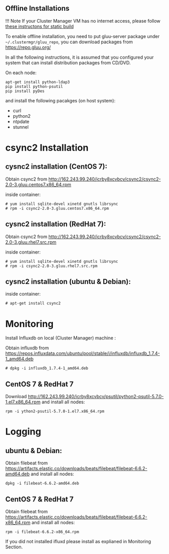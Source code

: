 Offline Installations
----------------------
!!! Note
    If your Cluster Manager VM has no internet access, please follow [these instructons for static build](/static_build.md)

To enable offline installation, you need to put gluu-server package under `~/.clustermgr/gluu_repo`, you can download packages from https://repo.gluu.org/

In all the following instructions, it is assumed that you configured your
system that can install distribution packages from CD/DVD.

On each node:
```
apt-get install python-ldap3
pip install python-psutil
pip install pyDes

```

and install the following pacakges (on host system):
 * curl
 * python2
 * ntpdate
 * stunnel

# csync2 Installation

## cysnc2 installation (CentOS 7):


Obtain csync2 from http://162.243.99.240/icrby8xcvbcv/csync2/csync2-2.0-3.gluu.centos7.x86_64.rpm

inside container:

```
# yum install sqlite-devel xinetd gnutls librsync
# rpm -i csync2-2.0-3.gluu.centos7.x86_64.rpm
```
## cysnc2 installation (RedHat 7):

Obtain csync2 from http://162.243.99.240/icrby8xcvbcv/csync2/csync2-2.0-3.gluu.rhel7.src.rpm

inside container:

```
# yum install sqlite-devel xinetd gnutls librsync
# rpm -i csync2-2.0-3.gluu.rhel7.src.rpm
```


## cysnc2 installation (ubuntu & Debian):

inside container:

```
# apt-get install csync2
```

# Monitoring


Install Influxdb on local (Cluster Manager) machine :

Obtain influxdb from https://repos.influxdata.com/ubuntu/pool/stable/i/influxdb/influxdb_1.7.4-1_amd64.deb

```
# dpkg -i influxdb_1.7.4-1_amd64.deb
```

## CentOS 7 & RedHat 7
Download http://162.243.99.240/icrby8xcvbcv/psutil/python2-psutil-5.7.0-1.el7.x86_64.rpm
and install all nodes:
  
```
rpm -i ython2-psutil-5.7.0-1.el7.x86_64.rpm
```

# Logging

## ubuntu & Debian:
Obtain filebeat from https://artifacts.elastic.co/downloads/beats/filebeat/filebeat-6.6.2-amd64.deb
and install all nodes:
  
```
dpkg -i filebeat-6.6.2-amd64.deb
```

## CentOS 7 & RedHat 7
Obtain filebeat from https://artifacts.elastic.co/downloads/beats/filebeat/filebeat-6.6.2-x86_64.rpm
and install all nodes:
  
```
rpm -i filebeat-6.6.2-x86_64.rpm
```

If you did not installed ifluxd please install as explianed in Monitoring Section.

